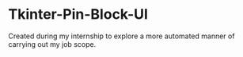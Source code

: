 # Tkinter-Pin-Block-UI
Created during my internship to explore a more automated manner of carrying out my job scope.
